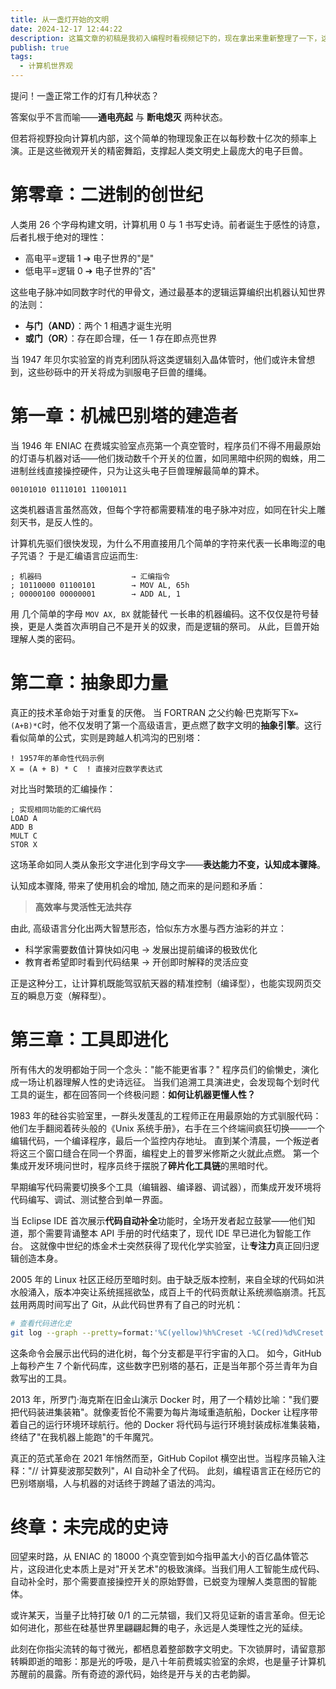 ```yaml
---
title: 从一盏灯开始的文明
date: 2024-12-17 12:44:22
description: 这篇文章的初稿是我初入编程时看视频记下的，现在拿出来重新整理了一下，这篇也是写给当时的我，介绍什么是编程。
publish: true
tags:
  - 计算机世界观
---
```


提问！一盏正常工作的灯有几种状态？

答案似乎不言而喻——**通电亮起** 与 **断电熄灭** 两种状态。

但若将视野投向计算机内部，这个简单的物理现象正在以每秒数十亿次的频率上演。正是这些微观开关的精密舞蹈，支撑起人类文明史上最庞大的电子巨兽。

# 第零章：二进制的创世纪

人类用 26 个字母构建文明，计算机用 0 与 1 书写史诗。前者诞生于感性的诗意，后者扎根于绝对的理性：

- 高电平=逻辑 1 ➔ 电子世界的"是"
- 低电平=逻辑 0 ➔ 电子世界的"否"

这些电子脉冲如同数字时代的甲骨文，通过最基本的逻辑运算编织出机器认知世界的法则：

- **与门（AND）**：两个 1 相遇才诞生光明
- **或门（OR）**：存在即合理，任一 1 存在即点亮世界

当 1947 年贝尔实验室的肖克利团队将这类逻辑刻入晶体管时，他们或许未曾想到，这些砂砾中的开关将成为驯服电子巨兽的缰绳。

# 第一章：机械巴别塔的建造者

当 1946 年 ENIAC 在费城实验室点亮第一个真空管时，程序员们不得不用最原始的灯语与机器对话——他们拨动数千个开关的位置，如同黑暗中织网的蜘蛛，用二进制丝线直接操控硬件，只为让这头电子巨兽理解最简单的算术。

```text
00101010 01110101 11001011
```

这类机器语言虽然高效，但每个字符都需要精准的电子脉冲对应，如同在针尖上雕刻天书，是反人性的。

计算机先驱们很快发现，为什么不用直接用几个简单的字符来代表一长串晦涩的电子咒语？
于是汇编语言应运而生:

```text
; 机器码                    → 汇编指令
; 10110000 01100101        → MOV AL, 65h
; 00000100 00000001        → ADD AL, 1
```

用 几个简单的字母 `MOV AX, BX` 就能替代 一长串的机器编码。这不仅仅是符号替换，更是人类首次声明自己不是开关的奴隶，而是逻辑的祭司。
从此，巨兽开始理解人类的密码。

# 第二章：抽象即力量

真正的技术革命始于对重复的厌倦。
当 FORTRAN 之父约翰·巴克斯写下`X=(A+B)*C`时，他不仅发明了第一个高级语言，更点燃了数字文明的**抽象引擎**。这行看似简单的公式，实则是跨越人机鸿沟的巴别塔：

```text
! 1957年的革命性代码示例
X = (A + B) * C  ! 直接对应数学表达式
```

对比当时繁琐的汇编操作：

```text
; 实现相同功能的汇编代码
LOAD A
ADD B
MULT C
STOR X
```

这场革命如同人类从象形文字进化到字母文字——**表达能力不变，认知成本骤降**。

认知成本骤降, 带来了使用机会的增加, 随之而来的是问题和矛盾：

> **高效率与灵活性无法共存**

由此, 高级语言分化出两大智慧形态，恰似东方水墨与西方油彩的并立：

- 科学家需要数值计算快如闪电 → 发展出提前编译的极致优化
- 教育者希望即时看到代码结果 → 开创即时解释的灵活应变

正是这种分工，让计算机既能驾驭航天器的精准控制（编译型），也能实现网页交互的瞬息万变（解释型）。

# 第三章：工具即进化

所有伟大的发明都始于同一个念头："能不能更省事？" 程序员们的偷懒史，演化成一场让机器理解人性的史诗远征。
当我们追溯工具演进史，会发现每个划时代工具的诞生，都在回答同一个终极问题：**如何让机器更懂人性？**

1983 年的硅谷实验室里，一群头发蓬乱的工程师正在用最原始的方式驯服代码：他们左手翻阅着砖头般的《Unix 系统手册》，右手在三个终端间疯狂切换——一个编辑代码，一个编译程序，最后一个监控内存地址。
直到某个清晨，一个叛逆者将这三个窗口缝合在同一个界面，编程史上的普罗米修斯之火就此点燃。
第一个集成开发环境问世时，程序员终于摆脱了**碎片化工具链**的黑暗时代。

早期编写代码需要切换多个工具（编辑器、编译器、调试器），而集成开发环境将代码编写、调试、测试整合到单一界面。

当 Eclipse IDE 首次展示**代码自动补全**功能时，全场开发者起立鼓掌——他们知道，那个需要背诵整本 API 手册的时代结束了，现代 IDE 早已进化为智能工作台。
这就像中世纪的炼金术士突然获得了现代化学实验室，让**专注力**真正回归逻辑创造本身。

2005 年的 Linux 社区正经历至暗时刻。由于缺乏版本控制，来自全球的代码如洪水般涌入，版本冲突让系统摇摇欲坠，成百上千的代码贡献让系统濒临崩溃。托瓦兹用两周时间写出了 Git，从此代码世界有了自己的时光机：

```bash
# 查看代码进化史
git log --graph --pretty=format:'%C(yellow)%h%Creset -%C(red)%d%Creset %s %C(green)(%cr)%Creset' --abbrev-commit
```

这条命令会展示出代码的进化树，每个分支都是平行宇宙的入口。
如今，GitHub 上每秒产生 7 个新代码库，这些数字巴别塔的基石，正是当年那个芬兰青年为自救写出的工具。

2013 年，所罗门·海克斯在旧金山演示 Docker 时，用了一个精妙比喻："我们要把代码装进集装箱"。就像麦哲伦不需要为每片海域重造航船，Docker 让程序带着自己的运行环境环球航行。他的 Docker 将代码与运行环境封装成标准集装箱，终结了"在我机器上能跑"的千年魔咒。

真正的范式革命在 2021 年悄然而至，GitHub Copilot 横空出世。当程序员输入注释："// 计算斐波那契数列"，AI 自动补全了代码。
此刻，编程语言正在经历它的巴别塔崩塌，人与机器的对话终于跨越了语法的鸿沟。

# 终章：未完成的史诗

回望来时路，从 ENIAC 的 18000 个真空管到如今指甲盖大小的百亿晶体管芯片，这段进化史本质上是对"开关艺术"的极致演绎。当我们用人工智能生成代码、自动补全时，那个需要直接操控开关的原始野兽，已蜕变为理解人类意图的智能体。

或许某天，当量子比特打破 0/1 的二元禁锢，我们又将见证新的语言革命。但无论如何进化，那些在硅基世界里翩翩起舞的电子，永远是人类理性之光的延续。

此刻在你指尖流转的每寸微光，都栖息着整部数字文明史。下次锁屏时，请留意那转瞬即逝的暗影：那是光的呼吸，是八十年前费城实验室的余烬，也是量子计算机苏醒前的晨露。所有奇迹的源代码，始终是开与关的古老韵脚。
